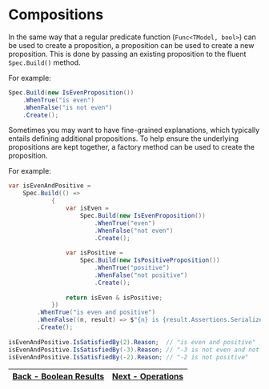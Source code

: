 ﻿# Compositions

In the same way that a regular predicate function (`Func<TModel, bool>`) can be used to create a proposition, a 
proposition can be used to create a new proposition.
This is done by passing an existing proposition to the fluent `Spec.Build()` method.

For example:
```csharp
Spec.Build(new IsEvenProposition())
    .WhenTrue("is even")
    .WhenFalse("is not even")
    .Create();
```

Sometimes you may want to have fine-grained explanations, which typically entails defining additional propositions.
To help ensure the underlying propositions are kept together, a factory method can be used to create the proposition.

For example:
```csharp
var isEvenAndPositive = 
    Spec.Build(() => 
            {
                var isEven =
                    Spec.Build(new IsEvenProposition())
                        .WhenTrue("even")
                        .WhenFalse("not even")
                        .Create();
                
                var isPositive =
                    Spec.Build(new IsPositiveProposition())
                        .WhenTrue("positive")
                        .WhenFalse("not positive")
                        .Create();
                
                return isEven & isPositive;
            })
        .WhenTrue("is even and positive")
        .WhenFalse((n, result) => $"{n} is {result.Assertions.Serialize()}"))
        .Create();
    
isEvenAndPositive.IsSatisfiedBy(2).Reason;  // "is even and positive"
isEvenAndPositive.IsSatisfiedBy(-3).Reason; // "-3 is not even and not positive"
isEvenAndPositive.IsSatisfiedBy(-2).Reason; // "-2 is not positive"
```

| [Back - Boolean Results](./6.BooleanResults.md) | [Next - Operations](./8.Operations.md)  |
|:-----------------------------------------------:|:---------------------------------------:|